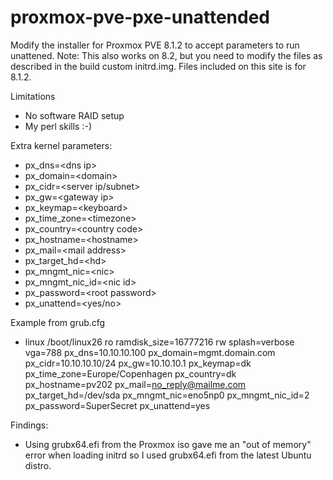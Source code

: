 # proxmox-pve-pxe-unattended

Modify the installer for Proxmox PVE 8.1.2 to accept parameters to run unattened.
Note: This also works on 8.2, but you need to modify the files as described in the build custom initrd.img.
Files included on this site is for 8.1.2.

Limitations
- No software RAID setup
- My perl skills :-)

Extra kernel parameters:
 - px_dns=\<dns ip\>
 - px_domain=\<domain\>
 - px_cidr=\<server ip/subnet\>
 - px_gw=\<gateway ip\>
 - px_keymap=\<keyboard\>
 - px_time_zone=\<timezone\>
 - px_country=\<country code\>
 - px_hostname=\<hostname\>
 - px_mail=\<mail address\>
 - px_target_hd=\<hd\>
 - px_mngmt_nic=\<nic\>
 - px_mngmt_nic_id=\<nic id\>
 - px_password=\<root password\>
 - px_unattend=\<yes/no\>

 Example from grub.cfg
- linux   /boot/linux26 ro ramdisk_size=16777216 rw splash=verbose vga=788 px_dns=10.10.10.100 px_domain=mgmt.domain.com px_cidr=10.10.10.10/24 px_gw=10.10.10.1 px_keymap=dk px_time_zone=Europe/Copenhagen px_country=dk px_hostname=pv202 px_mail=no_reply@mailme.com px_target_hd=/dev/sda px_mngmt_nic=eno5np0 px_mngmt_nic_id=2 px_password=SuperSecret px_unattend=yes

Findings:
 - Using grubx64.efi from the Proxmox iso gave me an "out of memory" error when loading initrd so I used grubx64.efi from the latest Ubuntu distro.
  
  
